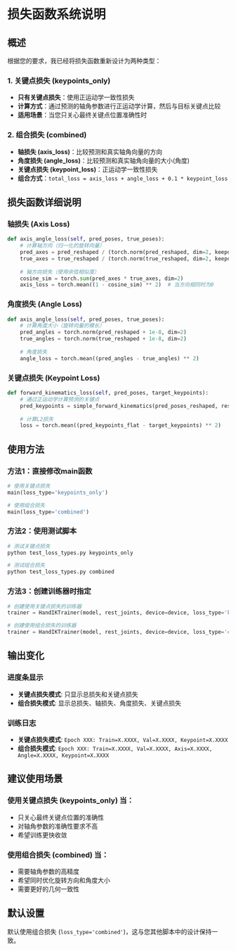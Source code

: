 # 损失函数系统说明

## 概述

根据您的要求，我已经将损失函数重新设计为两种类型：

### 1. 关键点损失 (keypoints_only)
- **只有关键点损失**：使用正运动学一致性损失
- **计算方式**：通过预测的轴角参数进行正运动学计算，然后与目标关键点比较
- **适用场景**：当您只关心最终关键点位置准确性时

### 2. 组合损失 (combined) 
- **轴损失 (axis_loss)**：比较预测和真实轴角向量的方向
- **角度损失 (angle_loss)**：比较预测和真实轴角向量的大小(角度)
- **关键点损失 (keypoint_loss)**：正运动学一致性损失
- **组合方式**：`total_loss = axis_loss + angle_loss + 0.1 * keypoint_loss`

## 损失函数详细说明

### 轴损失 (Axis Loss)
```python
def axis_angle_loss(self, pred_poses, true_poses):
    # 计算轴方向（归一化的旋转向量）
    pred_axes = pred_reshaped / (torch.norm(pred_reshaped, dim=2, keepdim=True) + 1e-8)
    true_axes = true_reshaped / (torch.norm(true_reshaped, dim=2, keepdim=True) + 1e-8)
    
    # 轴方向损失（使用余弦相似度）
    cosine_sim = torch.sum(pred_axes * true_axes, dim=2)
    axis_loss = torch.mean((1 - cosine_sim) ** 2)  # 当方向相同时为0
```

### 角度损失 (Angle Loss)
```python
def axis_angle_loss(self, pred_poses, true_poses):
    # 计算角度大小（旋转向量的模长）
    pred_angles = torch.norm(pred_reshaped + 1e-8, dim=2)
    true_angles = torch.norm(true_reshaped + 1e-8, dim=2)
    
    # 角度损失
    angle_loss = torch.mean((pred_angles - true_angles) ** 2)
```

### 关键点损失 (Keypoint Loss)
```python
def forward_kinematics_loss(self, pred_poses, target_keypoints):
    # 通过正运动学计算预测的关键点
    pred_keypoints = simple_forward_kinematics(pred_poses_reshaped, rest_batch, self.device)
    
    # 计算L2损失
    loss = torch.mean((pred_keypoints_flat - target_keypoints) ** 2)
```

## 使用方法

### 方法1：直接修改main函数
```python
# 使用关键点损失
main(loss_type='keypoints_only')

# 使用组合损失
main(loss_type='combined')
```

### 方法2：使用测试脚本
```bash
# 测试关键点损失
python test_loss_types.py keypoints_only

# 测试组合损失
python test_loss_types.py combined
```

### 方法3：创建训练器时指定
```python
# 创建使用关键点损失的训练器
trainer = HandIKTrainer(model, rest_joints, device=device, loss_type='keypoints_only')

# 创建使用组合损失的训练器
trainer = HandIKTrainer(model, rest_joints, device=device, loss_type='combined')
```

## 输出变化

### 进度条显示
- **关键点损失模式**: 只显示总损失和关键点损失
- **组合损失模式**: 显示总损失、轴损失、角度损失、关键点损失

### 训练日志
- **关键点损失模式**: `Epoch XXX: Train=X.XXXX, Val=X.XXXX, Keypoint=X.XXXX`
- **组合损失模式**: `Epoch XXX: Train=X.XXXX, Val=X.XXXX, Axis=X.XXXX, Angle=X.XXXX, Keypoint=X.XXXX`

## 建议使用场景

### 使用关键点损失 (keypoints_only) 当：
- 只关心最终关键点位置的准确性
- 对轴角参数的准确性要求不高
- 希望训练更快收敛

### 使用组合损失 (combined) 当：
- 需要轴角参数的高精度
- 希望同时优化旋转方向和角度大小
- 需要更好的几何一致性

## 默认设置
默认使用组合损失 (`loss_type='combined'`)，这与您其他脚本中的设计保持一致。
